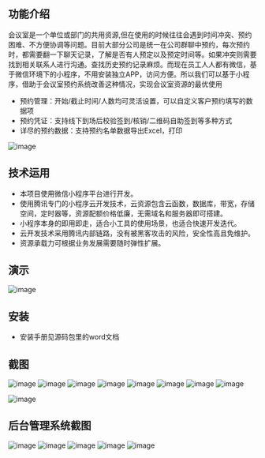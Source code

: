 ## 功能介绍 
    
会议室是一个单位或部门的共用资源,但在使用的时候往往会遇到时间冲突、预约困难、不方便协调等问题。目前大部分公司是统一在公司群聊中预约，每次预约时，都需要翻一下聊天记录，了解是否有人预定以及预定时间等。如果冲突则需要找到相关联系人进行沟通。查找历史预约记录麻烦。而现在员工人人都有微信，基于微信环境下的小程序，不用安装独立APP，访问方便。所以我们可以基于小程序，借助于会议室预约系统改善这种情况，实现会议室资源的最优使用

- 预约管理：开始/截止时间/人数均可灵活设置，可以自定义客户预约填写的数据项
- 预约凭证：支持线下到场后校验签到/核销/二维码自助签到等多种方式
- 详尽的预约数据：支持预约名单数据导出Excel，打印
 

![image](https://user-images.githubusercontent.com/101682044/158978844-ca2a7baa-4c48-47fe-a0f4-2fbef01d5fb6.png)

## 技术运用
- 本项目使用微信小程序平台进行开发。
- 使用腾讯专门的小程序云开发技术，云资源包含云函数，数据库，带宽，存储空间，定时器等，资源配额价格低廉，无需域名和服务器即可搭建。
- 小程序本身的即用即走，适合小工具的使用场景，也适合快速开发迭代。
- 云开发技术采用腾讯内部链路，没有被黑客攻击的风险，安全性高且免维护。
- 资源承载力可根据业务发展需要随时弹性扩展。  



 


## 演示

 ![image](https://user-images.githubusercontent.com/101682044/158978857-7d8b313e-2777-4a22-bc0e-35dd9a705e46.png)

 

## 安装

- 安装手册见源码包里的word文档




## 截图
 ![image](https://user-images.githubusercontent.com/101682044/158978868-538e0fc4-8e87-4464-ad91-8602b3a2729d.png)
![image](https://user-images.githubusercontent.com/101682044/158978880-1baa0ea8-faaa-476e-af21-d958c78dc861.png)
![image](https://user-images.githubusercontent.com/101682044/158978838-ac9d2f08-94cc-4771-8e57-2c374c7603f2.png)
![image](https://user-images.githubusercontent.com/101682044/158978894-7f1ffb8c-e471-4bb5-ba44-038308c5e408.png)
![image](https://user-images.githubusercontent.com/101682044/158978902-17c4704c-85b7-451a-b086-35523c413e47.png)
![image](https://user-images.githubusercontent.com/101682044/158978884-43aef69c-1b49-44c1-b907-150f4e61603d.png)
![image](https://user-images.githubusercontent.com/101682044/158978910-cabc4689-ff33-4a33-b83b-7f6baf656b37.png)
![image](https://user-images.githubusercontent.com/101682044/158978916-5b30c487-6e28-4ec2-b755-41f94ea6a658.png)

![image](https://user-images.githubusercontent.com/101682044/158978989-b87166e7-8341-48bf-afff-b43574d32af2.png)

## 后台管理系统截图
![image](https://user-images.githubusercontent.com/101682044/158978991-a1e7dbb1-ed8a-43fc-bdf8-299a00a608e7.png)
![image](https://user-images.githubusercontent.com/101682044/158978992-3dbd8cea-9189-4a6a-914b-d42697deb3b0.png)
![image](https://user-images.githubusercontent.com/101682044/158978990-bc0e6591-d3c9-48c3-a532-46b14beb6e67.png)
![image](https://user-images.githubusercontent.com/101682044/158978994-d4ebe6b7-9ee8-401e-adc9-6f0b747f6c82.png)
![image](https://user-images.githubusercontent.com/101682044/158978993-26beaeeb-d686-4af0-90ff-c367869c27d2.png)


